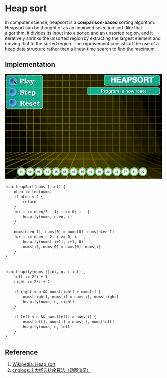 # Heap sort

In computer science, heapsort is a **comparison-based** sorting algorithm. Heapsort can be thought of as an improved selection sort: like that algorithm, it divides its input into a sorted and an unsorted region, and it iteratively shrinks the unsorted region by extracting the largest element and moving that to the sorted region. The improvement consists of the use of a heap data structure rather than a linear-time search to find the maximum.

## Implementation

![](images/sorting_algorithm/heap/1.gif)

```
func heapSort(nums []int) {
	nLen := len(nums)
	if nLen < 2 {
		return
	}
	for i := nLen/2 - 1; i >= 0; i-- {
		heapify(nums, nLen, i)
	}

	nums[nLen-1], nums[0] = nums[0], nums[nLen-1]
	for i := nLen - 2; i >= 0; i-- {
		heapify(nums[:i+1], i+1, 0)
		nums[i], nums[0] = nums[0], nums[i]
	}
}


func heapify(nums []int, n, i int) {
	left := 2*i + 1
	right := 2*i + 2

	if right < n && nums[right] > nums[i] {
		nums[right], nums[i] = nums[i], nums[right]
		heapify(nums, n, right)
	}

	if left < n && nums[left] > nums[i] {
		nums[left], nums[i] = nums[i], nums[left]
		heapify(nums, n, left)
	}
}
```

## Reference

1. [Wikipedia: Heap sort](https://en.wikipedia.org/wiki/Heap_sort)
1. [cnblogs:十大经典排序算法（动图演示）](https://www.cnblogs.com/onepixel/p/7674659.html)